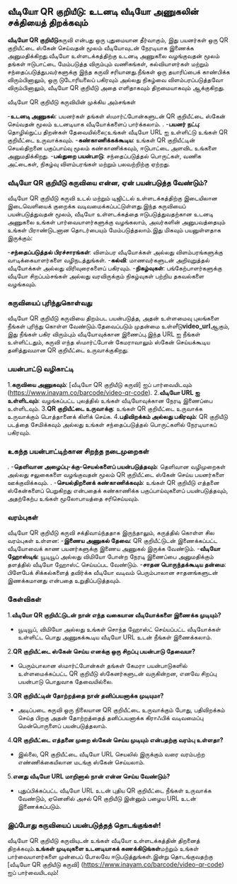 ## வீடியோ QR குறியீடு: உடனடி வீடியோ அணுகலின் சக்தியைத் திறக்கவும்

**வீடியோ QR குறியீடு**கருவி என்பது ஒரு புதுமையான தீர்வாகும், இது பயனர்கள் ஒரு QR குறியீட்டை ஸ்கேன் செய்வதன் மூலம் வீடியோவுடன் நேரடியாக இணைக்க அனுமதிக்கிறது.வீடியோ உள்ளடக்கத்திற்கு உடனடி அணுகலை வழங்குவதன் மூலம் தங்கள் ஈடுபாட்டை மேம்படுத்த விரும்பும் வணிகங்கள், கல்வியாளர்கள் மற்றும் சந்தைப்படுத்துபவர்களுக்கு இந்த கருவி சரியானது.நீங்கள் ஒரு தயாரிப்பைக் காண்பிக்க விரும்பினாலும், ஒரு டுடோரியலைப் பகிரவும் அல்லது நிகழ்வை விளம்பரப்படுத்தவோ விரும்பினாலும், வீடியோ QR குறியீடு அதை எளிதாகவும் திறமையாகவும் ஆக்குகிறது.

வீடியோ QR குறியீடு கருவியின் முக்கிய அம்சங்கள்

-**உடனடி அணுகல்**: பயனர்கள் தங்கள் ஸ்மார்ட்போன்களுடன் QR குறியீட்டை ஸ்கேன் செய்வதன் மூலம் உடனடியாக வீடியோக்களைப் பார்க்கலாம்.
.
-**பயனர் நட்பு**: தொழில்நுட்ப திறன்கள் தேவையில்லை;உங்கள் வீடியோ URL ஐ உள்ளிட்டு உங்கள் QR குறியீட்டை உருவாக்கவும்.
-**கண்காணிக்கக்கூடிய**: உங்கள் QR குறியீட்டின் செயல்திறனை பகுப்பாய்வு மூலம் கண்காணிக்கவும், ஈடுபாட்டை அளவிட உங்களை அனுமதிக்கிறது.
-**பல்துறை பயன்பாடு**: சந்தைப்படுத்தல் பொருட்கள், வணிக அட்டைகள், நிகழ்வு விளம்பரங்கள் மற்றும் பலவற்றிற்கு ஏற்றது.

### வீடியோ QR குறியீடு கருவியை என்ன, ஏன் பயன்படுத்த வேண்டும்?

வீடியோ QR குறியீடு கருவி உடல் மற்றும் டிஜிட்டல் உள்ளடக்கத்திற்கு இடையிலான இடைவெளியைக் குறைக்க வடிவமைக்கப்பட்டுள்ளது.இந்த கருவியைப் பயன்படுத்துவதன் மூலம், வீடியோ உள்ளடக்கத்தை ஈடுபடுத்துவதற்கான உடனடி அணுகலை உங்கள் பார்வையாளர்களுக்கு வழங்கலாம், அவர்களின் அனுபவத்தையும் உங்கள் பிராண்டுடனான தொடர்பையும் மேம்படுத்தலாம்.இது மிகவும் பயனுள்ளதாக இருக்கும்:

-**சந்தைப்படுத்தல் பிரச்சாரங்கள்**: விளம்பர வீடியோக்கள் அல்லது விளம்பரங்களுக்கு வாடிக்கையாளர்களை வழிநடத்துங்கள்.
-**கல்வி**: மாணவர்களுடன் அறிவுறுத்தல் வீடியோக்கள் அல்லது விரிவுரைகளைப் பகிரவும்.
-**நிகழ்வுகள்**: பங்கேற்பாளர்களுக்கு வீடியோ சிறப்பம்சங்கள் அல்லது வரவிருக்கும் நிகழ்வுகள் பற்றிய தகவல்களை வழங்கவும்.

### கருவியைப் புரிந்துகொள்வது

வீடியோ QR குறியீடு கருவியை திறம்பட பயன்படுத்த, அதன் உள்ளமைவு புலங்களை நீங்கள் புரிந்து கொள்ள வேண்டும்.தேவைப்படும் முதன்மை உள்ளீடு**video_url**ஆகும், இது நீங்கள் பகிர விரும்பும் வீடியோவுக்கான இணைப்பு.இந்த URL ஐ நீங்கள் உள்ளிட்டதும், கருவி எந்த ஸ்மார்ட்போன் கேமராவாலும் ஸ்கேன் செய்யக்கூடிய தனித்துவமான QR குறியீட்டை உருவாக்குகிறது.

### பயன்பாட்டு வழிகாட்டி

1.**கருவியை அணுகவும்**: [வீடியோ QR குறியீடு கருவி] ஐப் பார்வையிடவும் (https://www.inayam.co/barcode/video-qr-code).
2.**வீடியோ URL ஐ உள்ளிடவும்**: வழங்கப்பட்ட புலத்தில் உங்கள் வீடியோவுக்கான நேரடி இணைப்பை உள்ளிடவும்.
3.**QR குறியீட்டை உருவாக்கு**: உங்கள் QR குறியீட்டை உருவாக்க உருவாக்கும் பொத்தானைக் கிளிக் செய்க.
4.**பதிவிறக்கம் அல்லது பகிரவும்**: QR குறியீடு படத்தை சேமிக்கவும் அல்லது உங்கள் சந்தைப்படுத்தல் பொருட்களில் நேரடியாகப் பகிரவும்.

### உகந்த பயன்பாட்டிற்கான சிறந்த நடைமுறைகள்

.
-**தெளிவான அழைப்பு-க்கு-செயல்களைப் பயன்படுத்தவும்**: தெளிவான வழிமுறைகள் அல்லது சலுகைகளை வழங்குவதன் மூலம் QR குறியீட்டை ஸ்கேன் செய்ய பயனர்களை ஊக்குவிக்கவும்.
.
-**செயல்திறனைக் கண்காணிக்கவும்**: உங்கள் QR குறியீடு எத்தனை ஸ்கேன்களைப் பெறுகிறது என்பதைக் கண்காணிக்க பகுப்பாய்வுகளைப் பயன்படுத்தவும், அதற்கேற்ப உங்கள் மூலோபாயத்தை சரிசெய்யவும்.

### வரம்புகள்

வீடியோ QR குறியீடு கருவி சக்திவாய்ந்ததாக இருந்தாலும், கருத்தில் கொள்ள சில வரம்புகள் உள்ளன:
-**இணைய அணுகல் தேவை**: QR குறியீட்டுடன் இணைக்கப்பட்ட வீடியோவைக் காண பயனர்களுக்கு இணைய அணுகல் இருக்க வேண்டும்.
-**வீடியோ ஹோஸ்டிங்**: யூடியூப் அல்லது விமியோ போன்ற நேரடி இணைப்பை அனுமதிக்கும் தளத்தில் வீடியோ ஹோஸ்ட் செய்யப்பட வேண்டும்.
-**சாதன பொருந்தக்கூடிய தன்மை**: பிளேபேக் சிக்கல்களைத் தவிர்க்க வீடியோ வடிவம் பெரும்பாலான சாதனங்களுடன் இணக்கமானது என்பதை உறுதிப்படுத்தவும்.

### கேள்விகள்

1.**வீடியோ QR குறியீட்டுடன் நான் எந்த வகையான வீடியோக்களை இணைக்க முடியும்?**
- யூடியூப், விமியோ அல்லது உங்கள் சொந்த ஹோஸ்ட் செய்யப்பட்ட வீடியோக்கள் உள்ளிட்ட பொது அணுகக்கூடிய வீடியோ URL உடன் நீங்கள் இணைக்கலாம்.

2.**QR குறியீட்டை ஸ்கேன் செய்ய எனக்கு ஒரு சிறப்பு பயன்பாடு தேவையா?**
- பெரும்பாலான ஸ்மார்ட்போன்கள் தங்கள் கேமரா பயன்பாடுகளில் உள்ளமைக்கப்பட்ட QR குறியீடு ஸ்கேனர்களுடன் வருகின்றன, எனவே சிறப்பு பயன்பாடு பொதுவாக தேவையில்லை.

3.**QR குறியீட்டின் தோற்றத்தை நான் தனிப்பயனாக்க முடியுமா?**
- அடிப்படை கருவி ஒரு நிலையான QR குறியீட்டை உருவாக்கும் போது, ​​பதிவிறக்கம் செய்த பிறகு அதன் தோற்றத்தைத் தனிப்பயனாக்க கிராஃபிக் வடிவமைப்பு மென்பொருளைப் பயன்படுத்தலாம்.

4.**QR குறியீட்டை எத்தனை முறை ஸ்கேன் செய்ய முடியும் என்பதற்கு வரம்பு உள்ளதா?**
- இல்லை, QR குறியீட்டை வீடியோ URL செயலில் இருக்கும் வரை வரம்பற்ற எண்ணிக்கையிலான மடங்கு ஸ்கேன் செய்யலாம்.

5.**எனது வீடியோ URL மாறினால் நான் என்ன செய்ய வேண்டும்?**
- புதுப்பிக்கப்பட்ட வீடியோ URL உடன் புதிய QR குறியீட்டை நீங்கள் உருவாக்க வேண்டும், ஏனெனில் அசல் QR குறியீடு இன்னும் பழைய URL உடன் இணைக்கப்படும்.

### இப்போது கருவியைப் பயன்படுத்தத் தொடங்குங்கள்!

வீடியோ QR குறியீடு கருவியுடன் உங்கள் வீடியோ உள்ளடக்கத்தின் திறனைத் திறக்கவும்.**உங்கள் முடிவுகளை உடனடியாகக் கணக்கிடுங்கள்**மற்றும் உங்கள் பார்வையாளர்களை முன்பைப் போலவே ஈடுபடுத்துங்கள்.இன்று தொடங்குவதற்கு [வீடியோ QR குறியீடு கருவி] (https://www.inayam.co/barcode/video-qr-code) ஐப் பார்வையிடவும்!